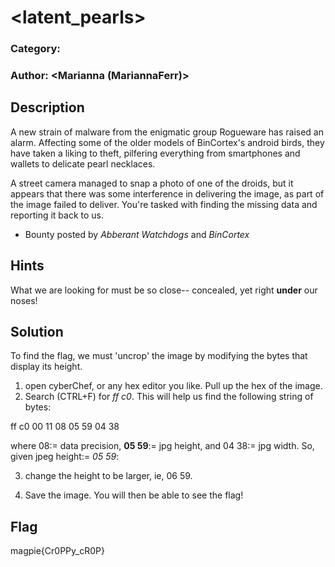 # <latent_pearls>
### Category: <Forensics> <Easy>
### Author: <Marianna (MariannaFerr)>

## Description
A new strain of malware from the enigmatic group Rogueware has raised an alarm. Affecting some of the older models of BinCortex's android birds, they have taken a liking to theft, pilfering everything from smartphones and wallets to delicate pearl necklaces.

A street camera managed to snap a photo of one of the droids, but it appears that there was some interference in delivering the image, as part of the image failed to deliver. You're tasked with finding the missing data and reporting it back to us.

 - Bounty posted by *Abberant Watchdogs* and *BinCortex*

## Hints
What we are looking for must be so close-- concealed, yet right **under** our noses! 

## Solution
To find the flag, we must 'uncrop' the image by modifying the bytes that display its height. 
1. open cyberChef, or any hex editor you like. Pull up the hex of the image. 
2. Search (CTRL+F) for *ff c0*. This will help us find the following string of bytes:

ff c0 00 11 08 05 59 04 38

where 08:= data precision, **05 59**:= jpg height, and 04 38:= jpg width.
So, given jpeg height:= *05 59*:

3. change the height to be larger, ie, 06 59.

4. Save the image. You will then be able to see the flag!

## Flag

magpie{Cr0PPy_cR0P}
